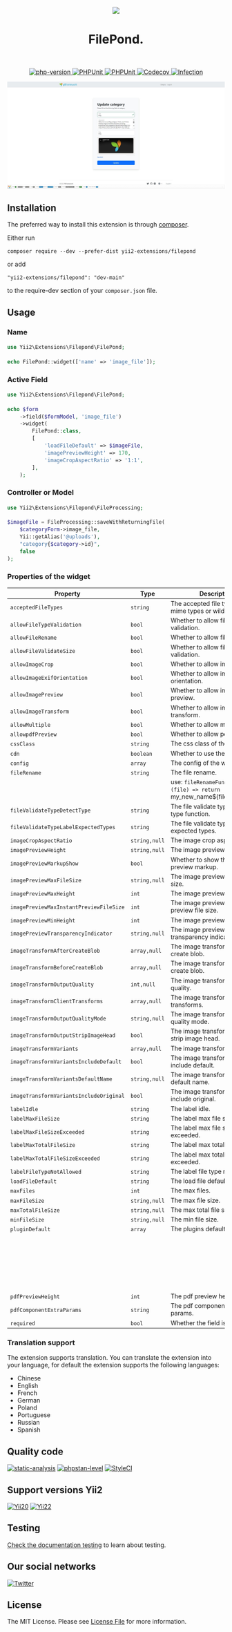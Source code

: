 <p align="center">
    <a href="https://github.com/yii2-extensions/filepond" target="_blank">
        <img src="https://www.yiiframework.com/image/yii_logo_light.svg" height="100px;">
    </a>
    <h1 align="center">FilePond.</h1>
    <br>
</p>

<p align="center">
    <a href="https://www.php.net/releases/8.1/en.php" target="_blank">
        <img src="https://img.shields.io/badge/PHP-%3E%3D8.1-787CB5" alt="php-version">
    </a>  
    <a href="https://github.com/yii2-extensions/filepond/actions/workflows/build.yml" target="_blank">
        <img src="https://github.com/yii2-extensions/filepond/actions/workflows/build.yml/badge.svg" alt="PHPUnit">
    </a>
    <a href="https://github.com/yii2-extensions/filepond/actions/workflows/compatibility.yml" target="_blank">
        <img src="https://github.com/yii2-extensions/filepond/actions/workflows/compatibility.yml/badge.svg" alt="PHPUnit">
    </a>    
    <a href="https://codecov.io/gh/yii2-extensions/filepond" target="_blank">
        <img src="https://codecov.io/gh/yii2-extensions/filepond/branch/main/graph/badge.svg?token=MF0XUGVLYC" alt="Codecov">
    </a>   
    <a href="https://dashboard.stryker-mutator.io/reports/github.com/yii2-extensions/filepond/main" target="_blank">
        <img src="https://img.shields.io/endpoint?style=flat&url=https%3A%2F%2Fbadge-api.stryker-mutator.io%2Fgithub.com%2Fyii2-extensions%2Ffilepond%2Fmain" alt="Infection">
    </a>       
</p>

![filepond](docs/images/filepond.png)

## Installation

The preferred way to install this extension is through [composer](https://getcomposer.org/download/).

Either run

```
composer require --dev --prefer-dist yii2-extensions/filepond
```

or add

```
"yii2-extensions/filepond": "dev-main"
```

to the require-dev section of your `composer.json` file.

## Usage

### Name

```php
use Yii2\Extensions\Filepond\FilePond;

echo FilePond::widget(['name' => 'image_file']);
```

### Active Field 

```php
use Yii2\Extensions\Filepond\FilePond;

echo $form
    ->field($formModel, 'image_file')
    ->widget(
        FilePond::class,
        [
            'loadFileDefault' => $imageFile,
            'imagePreviewHeight' => 170,
            'imageCropAspectRatio' => '1:1',
        ],
    );
```

### Controller or Model

```php
use Yii2\Extensions\Filepond\FileProcessing;

$imageFile = FileProcessing::saveWithReturningFile(
    $categoryForm->image_file,
    Yii::getAlias('@uploads'),
    "category{$category->id}",
    false
);        
```

### Properties of the widget

| Property                                | Type          | Description                                                                | Default                                 |
|-----------------------------------------|---------------|----------------------------------------------------------------------------|-----------------------------------------|
| `acceptedFileTypes`                     | `string`      | The accepted file types. Can be mime types or wild cards.                  | `[]`                                    |
| `allowFileTypeValidation`               | `bool`        | Whether to allow file type validation.                                     | `true`                                  |
| `allowFileRename`                       | `bool`        | Whether to allow file rename.                                              | `false`                                 |
| `allowFileValidateSize`                 | `bool`        | Whether to allow file size validation.                                     | `true`                                  |
| `allowImageCrop`                        | `bool`        | Whether to allow image crop.                                               | `false`                                 |
| `allowImageExifOrientation`             | `bool`        | Whether to allow image exif orientation.                                   | `true`                                  |   
| `allowImagePreview`                     | `bool`        | Whether to allow image preview.                                            | `true`                                  |
| `allowImageTransform`                   | `bool`        | Whether to allow image transform.                                          | `false`                                 |
| `allowMultiple`                         | `bool`        | Whether to allow multiple files.                                           | `false`                                 |
| `allowpdfPreview`                       | `bool`        | Whether to allow pdf preview.                                              | `false`                                 |
| `cssClass`                              | `string`      | The css class of the widget.                                               | `''`                                    |
| `cdn`                                   | `boolean`     | Whether to use the CDN.                                                    | `true`                                  |
| `config`                                | `array`       | The config of the widget.                                                  | `[]`                                    |
| `fileRename`                            | `string`      | The file rename.                                                           | `''`                                    |
|                                         |               | use: `fileRenameFunction: (file) => return `my_new_name${file.extension}`; |                                         |
| `fileValidateTypeDetectType`            | `string`      | The file validate type detect type function.                               | `''`                                    |
| `fileValidateTypeLabelExpectedTypes`    | `string`      | The file validate type label expected types.                               | `''`                                    |
| `imageCropAspectRatio`                  | `string,null` | The image crop aspect ratio.                                               | `null`                                  |
| `imagePreviewHeight`                    | `string,null` | The image preview height.                                                  | `null`                                  |
| `imagePreviewMarkupShow`                | `bool`        | Whether to show the image preview markup.                                  | `true`                                  |
| `imagePreviewMaxFileSize`               | `string,null` | The image preview max file size.                                           | `null`                                  |
| `imagePreviewMaxHeight`                 | `int`         | The image preview max height.                                              | `256`                                   |
| `imagePreviewMaxInstantPreviewFileSize` | `int`         | The image preview max instant preview file size.                           | `10000000`                              |
| `imagePreviewMinHeight`                 | `int`         | The image preview min height.                                              | `44`                                    |
| `imagePreviewTransparencyIndicator`     | `string,null` | The image preview transparency indicator.                                  | `null`                                  |
| `imageTransformAfterCreateBlob`         | `array,null`  | The image transform after create blob.                                     | `null`                                  |
| `imageTransformBeforeCreateBlob`        | `array,null`  | The image transform before create blob.                                    | `null`                                  |
| `imageTransformOutputQuality`           | `int,null`    | The image transform output quality.                                        | `null`                                  |
| `imageTransformClientTransforms`        | `array,null`  | The image transform client transforms.                                     | `null`                                  |
| `imageTransformOutputQualityMode`       | `string,null` | The image transform output quality mode.                                   | `añways`                                |
| `imageTransformOutputStripImageHead`    | `bool`        | The image transform output strip image head.                               | `true`                                  |
| `imageTransformVariants`                | `array,null`  | The image transform variants.                                              | `null`                                  |
| `imageTransformVariantsIncludeDefault`  | `bool`        | The image transform variants include default.                              | `true`                                  |
| `imageTransformVariantsDefaultName`     | `string,null` | The image transform variants default name.                                 | `null`                                  |
| `imageTransformVariantsIncludeOriginal` | `bool`        | The image transform variants include original.                             | `false`                                 |
| `labelIdle`                             | `string`      | The label idle.                                                            | `''`                                    |
| `labelMaxFileSize`                      | `string`      | The label max file size.                                                   | `''`                                    |    
| `labelMaxFileSizeExceeded`              | `string`      | The label max file size exceeded.                                          | `''`                                    |
| `labelMaxTotalFileSize`                 | `string`      | The label max total file size.                                             | `''`                                    |
| `labelMaxTotalFileSizeExceeded`         | `string`      | The label max total file size exceeded.                                    | `''`                                    |
| `labelFileTypeNotAllowed`               | `string`      | The label file type not allowed.                                           | `''`                                    |
| `loadFileDefault`                       | `string`      | The load file default.                                                     | `''`                                    |
| `maxFiles`                              | `int`         | The max files.                                                             | `1`                                     |
| `maxFileSize`                           | `string,null` | The max file size.                                                         | `null`                                  |
| `maxTotalFileSize`                      | `string,null` | The max total file size.                                                   | `null`                                  |
| `minFileSize`                           | `string,null` | The min file size.                                                         | `null`                                  |
| `pluginDefault`                         | `array`       | The plugins default.                                                       | `[`                                     |  
|                                         |               |                                                                            |   `FilePondPluginFileValidateType,`     |
|                                         |               |                                                                            |   `FilePondPluginFileValidateSize,`     |
|                                         |               |                                                                            |   `FilePondPluginFileValidateType,`     |
|                                         |               |                                                                            |   `FilePondPluginImageExifOrientation,` |
|                                         |               |                                                                            |   `FilePondPluginImagePreview,`         |
|                                         |               |                                                                            | `]`                                     |
| `pdfPreviewHeight`                      | `int`         | The pdf preview height.                                                    | `320`                                   |
| `pdfComponentExtraParams`               | `string`      | The pdf component extra params.                                            | `toolbar=0&view=fit&page=1`             |
| `required`                              | `bool`        | Whether the field is required.                                             | `false`                                 |

### Translation support

The extension supports translation. You can translate the extension into your language,
for default the extension supports the following languages:

- Chinese
- English
- French
- German
- Poland
- Portuguese
- Russian
- Spanish

## Quality code

[![static-analysis](https://github.com/yii2-extensions/filepond/actions/workflows/static.yml/badge.svg)](https://github.com/yii2-extensions/filepond/actions/workflows/static.yml)
[![phpstan-level](https://img.shields.io/badge/PHPStan%20level-5-blue)](https://github.com/yii2-extensions/filepond/actions/workflows/static.yml)
[![StyleCI](https://github.styleci.io/repos/719070630/shield?branch=main)](https://github.styleci.io/repos/719070630?branch=main)

## Support versions Yii2

[![Yii20](https://img.shields.io/badge/Yii2%20version-2.0-blue)](https://github.com/yiisoft/yii2/tree/2.0.49.3)
[![Yii22](https://img.shields.io/badge/Yii2%20version-2.2-blue)](https://github.com/yiisoft/yii2/tree/2.2)

## Testing

[Check the documentation testing](/docs/testing.md) to learn about testing.

## Our social networks

[![Twitter](https://img.shields.io/badge/twitter-follow-1DA1F2?logo=twitter&logoColor=1DA1F2&labelColor=555555?style=flat)](https://twitter.com/Terabytesoftw)

## License

The MIT License. Please see [License File](LICENSE.md) for more information.
